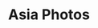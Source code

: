 ---
layout: photo_collection
title: Asia Photos
description: Photos from Hong Kong and other Asian countries
photos:
  - image: https://dkershner-photography.s3.amazonaws.com/hong-kong/DSCF1462.jpg
    caption: Kowloon Park, Hong Kong (2024)
  - image: https://dkershner-photography.s3.amazonaws.com/nature/photo2.jpg
    caption: Sport Court, Hong Kong (2024)
--- 